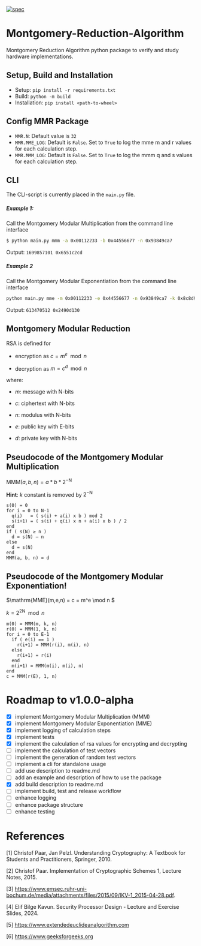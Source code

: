 
[![spec](https://github.com/AndreasWillibaldWeber/Montgomery-Reduction-Algorithm/actions/workflows/main.yml/badge.svg)](https://github.com/AndreasWillibaldWeber/Montgomery-Reduction-Algorithm/actions/workflows/main.yml)

# Montgomery-Reduction-Algorithm
Montgomery Reduction Algorithm python package to verify and study hardware implementations.

## Setup, Build and Installation

- Setup: `pip install -r requirements.txt`
- Build: `python -m build`
- Installation: `pip install <path-to-wheel>`

## Config MMR Package

- `MMR.N`: Default value is `32`
- `MMR.MME_LOG`: Default is `False`. Set to `True` to log the mme m and r values for each calculation step.
- `MMR.MMM_LOG`: Default is `False`. Set to `True` to log the mmm q and s values for each calculation step.

## CLI

The CLI-script is currently placed in the `main.py` file.

##### Example 1:

Call the Montgomery Modular Multiplication from the command line interface
```bash
$ python main.py mmm -a 0x00112233 -b 0x44556677 -n 0x93849ca7
```
Output: `1699857101 0x6551c2cd`

##### Example 2

Call the Montgomery Modular Exponentiation from the command line interface
```bash
python main.py mme -m 0x00112233 -e 0x44556677 -n 0x93849ca7 -k 0x8c8d9129
```
Output: `613470512 0x2490d130`


## Montgomery Modular Reduction

RSA is defined for

 - encryption as $c = m^e \mod n$

 - decryption as $m = c^d \mod n$

where:

 - $m$: message with N-bits

 - $c$: ciphertext with N-bits

 - $n$: modulus with N-bits

 - $e$: public key with E-bits

 - $d$: private key with N-bits

## Pseudocode of the Montgomery Modular Multiplication

$\mathrm{MMM}(a,b,n) = a * b * 2^{-\mathrm{N}}$

**Hint**: $k$ constant is removed by $2^{-\mathrm{N}}$

```
s(0) = 0
for i = 0 to N-1
  q(i)   = ( s(i) + a(i) x b ) mod 2
  s(i+1) = ( s(i) + q(i) x n + a(i) x b ) / 2
end
if ( s(N) ≥ n )
  d = s(N) – n
else
  d = s(N)
end
MMM(a, b, n) = d
```

## Pseudocode of the Montgomery Modular Exponentiation!

$\mathrm{MME}(m,e,n) = c = m^e \mod n $

$k = 2^{2\mathrm{N}} \mod n$

```
m(0) = MMM(m, k, n)
r(0) = MMM(1, k, n)
for i = 0 to E-1
  if ( e(i) == 1 )
    r(i+1) = MMM(r(i), m(i), n)
  else
    r(i+1) = r(i)
  end
  m(i+1) = MMM(m(i), m(i), n)
end
c = MMM(r(E), 1, n)
```

# Roadmap to v1.0.0-alpha

- [x] implement Montgomery Modular Multiplication (MMM)
- [x] implement Montgomery Modular Exponentiation (MME)
- [x] implement logging of calculation steps
- [x] implement tests
- [x] implement the calculation of rsa values for encrypting and decrypting
- [ ] implement the calculation of test vectors
- [ ] implement the generation of random test vectors
- [ ] implement a cli for standalone usage
- [ ] add use description to readme.md
- [ ] add an example and description of how to use the package
- [x] add build description to readme.md
- [ ] implement build, test and release workflow
- [ ] enhance logging
- [ ] enhance package structure
- [ ] enhance testing

# References

[1] Christof Paar, Jan Pelzl. Understanding Cryptography: A Textbook for Students and Practitioners, Springer, 2010.

[2] Christof Paar. Implementation of Cryptographic Schemes 1, Lecture Notes, 2015.

[3] https://www.emsec.ruhr-uni-bochum.de/media/attachments/files/2015/09/IKV-1_2015-04-28.pdf.

[4] Elif Bilge Kavun. Security Processor Design - Lecture and Exercise Slides, 2024.

[5] https://www.extendedeuclideanalgorithm.com

[6] https://www.geeksforgeeks.org
